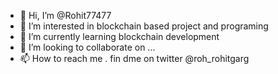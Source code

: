 - 👋 Hi, I’m @Rohit77477
- 👀 I’m interested in blockchain based project and programing
- 🌱 I’m currently learning blockchain development
- 💞️ I’m looking to collaborate on ...
- 📫 How to reach me . fin dme on twitter @roh_rohitgarg

<!---
Rohit77477/Rohit77477 is a ✨ special ✨ repository because its `README.md` (this file) appears on your GitHub profile.
You can click the Preview link to take a look at your changes.
--->
